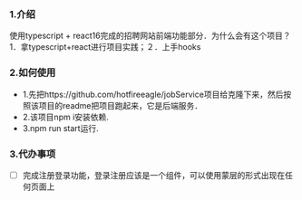 ### 1.介绍

使用typescript + react16完成的招聘网站前端功能部分．为什么会有这个项目？1．拿typescript+react进行项目实践；２．上手hooks

### 2.如何使用

+ 1.先把https://github.com/hotfireeagle/jobService项目给克隆下来，然后按照该项目的readme把项目跑起来，它是后端服务．
+ 2.该项目npm i安装依赖.
+ 3.npm run start运行.

### 3.代办事项

- [ ] 完成注册登录功能，登录注册应该是一个组件，可以使用蒙层的形式出现在任何页面上